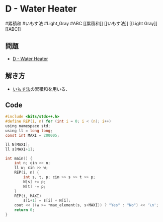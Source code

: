 # D - Water Heater
#累積和 #いもす法 #Light_Gray #ABC
[[累積和]] [[いもす法]] [[Light Gray]] [[ABC]]

## 問題
- [D - Water Heater](https://atcoder.jp/contests/abc183/tasks/abc183_d)

## 解き方
- [いもす法](https://imoz.jp/algorithms/imos_method.html)の累積和を用いる．

## Code
```c
#include <bits/stdc++.h>
#define REP(i, n) for (int i = 0; i < (n); i++)
using namespace std;
using ll = long long;
const int MAXI = 200005;

ll N[MAXI];
ll s[MAXI+1];

int main() {
	int	n; cin >> n;
	ll w; cin >> w;
	REP(i, n) {
		int s, t, p; cin >> s >> t >> p;
		N[s] += p;
		N[t] -= p;
	}
	REP(i, MAXI)
		s[i+1] = s[i] + N[i];
	cout << ((w >= *max_element(s, s+MAXI)) ? "Yes" : "No") << '\n';
    return 0;
}

```